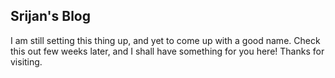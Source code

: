 ## Srijan's Blog
I am still setting this thing up, and yet to come up with a good name. Check this out few weeks later, and I shall have something for you here!
Thanks for visiting.
